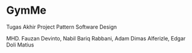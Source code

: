 # GymMe
Tugas Akhir Project Pattern Software Design

MHD. Fauzan Devinto, Nabil Bariq Rabbani, Adam Dimas Alferizle, Edgar Doli Matius

